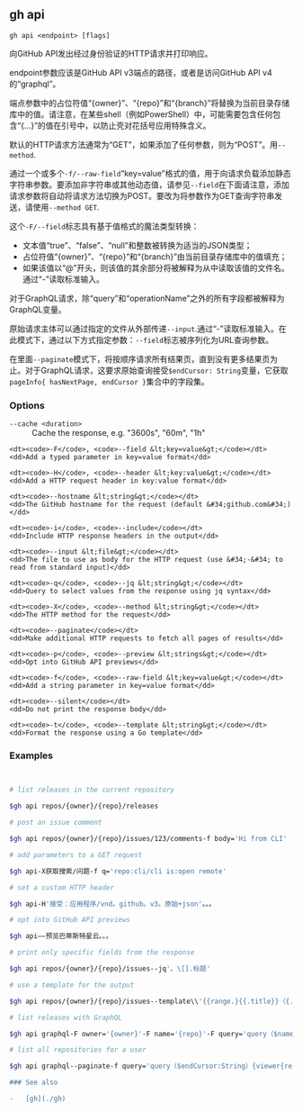

## gh api

```
gh api <endpoint> [flags]
```

向GitHub API发出经过身份验证的HTTP请求并打印响应。

endpoint参数应该是GitHub API v3端点的路径，或者是访问GitHub API v4的“graphql”。

端点参数中的占位符值“{owner}”、“{repo}”和“{branch}”将替换为当前目录存储库中的值。请注意，在某些shell（例如PowerShell）中，可能需要包含任何包含“{…}”的值在引号中，以防止壳对花括号应用特殊含义。

默认的HTTP请求方法通常为“GET”，如果添加了任何参数，则为“POST”。用`--method`.

通过一个或多个`-f/--raw-field`“key=value”格式的值，用于向请求负载添加静态字符串参数。要添加非字符串或其他动态值，请参见`--field`在下面请注意，添加请求参数将自动将请求方法切换为POST。要改为将参数作为GET查询字符串发送，请使用`--method GET`.

这个`-F/--field`标志具有基于值格式的魔法类型转换：

-   文本值“true”、“false”、“null”和整数被转换为适当的JSON类型；
-   占位符值“{owner}”、“{repo}”和“{branch}”由当前目录存储库中的值填充；
-   如果该值以“@”开头，则该值的其余部分将被解释为从中读取该值的文件名。通过“-”读取标准输入。

对于GraphQL请求，除“query”和“operationName”之外的所有字段都被解释为GraphQL变量。

原始请求主体可以通过指定的文件从外部传递`--input`.通过“-”读取标准输入。在此模式下，通过以下方式指定参数：`--field`标志被序列化为URL查询参数。

在里面`--paginate`模式下，将按顺序请求所有结果页，直到没有更多结果页为止。对于GraphQL请求，这要求原始查询接受`$endCursor: String`变量，它获取`pageInfo{ hasNextPage, endCursor }`集合中的字段集。

### Options

<dl class="flags">
	<dt><code>--cache &lt;duration&gt;</code></dt>
	<dd>Cache the response, e.g. &#34;3600s&#34;, &#34;60m&#34;, &#34;1h&#34;</dd>

```
<dt><code>-F</code>, <code>--field &lt;key=value&gt;</code></dt>
<dd>Add a typed parameter in key=value format</dd>

<dt><code>-H</code>, <code>--header &lt;key:value&gt;</code></dt>
<dd>Add a HTTP request header in key:value format</dd>

<dt><code>--hostname &lt;string&gt;</code></dt>
<dd>The GitHub hostname for the request (default &#34;github.com&#34;)</dd>

<dt><code>-i</code>, <code>--include</code></dt>
<dd>Include HTTP response headers in the output</dd>

<dt><code>--input &lt;file&gt;</code></dt>
<dd>The file to use as body for the HTTP request (use &#34;-&#34; to read from standard input)</dd>

<dt><code>-q</code>, <code>--jq &lt;string&gt;</code></dt>
<dd>Query to select values from the response using jq syntax</dd>

<dt><code>-X</code>, <code>--method &lt;string&gt;</code></dt>
<dd>The HTTP method for the request</dd>

<dt><code>--paginate</code></dt>
<dd>Make additional HTTP requests to fetch all pages of results</dd>

<dt><code>-p</code>, <code>--preview &lt;strings&gt;</code></dt>
<dd>Opt into GitHub API previews</dd>

<dt><code>-f</code>, <code>--raw-field &lt;key=value&gt;</code></dt>
<dd>Add a string parameter in key=value format</dd>

<dt><code>--silent</code></dt>
<dd>Do not print the response body</dd>

<dt><code>-t</code>, <code>--template &lt;string&gt;</code></dt>
<dd>Format the response using a Go template</dd>
```

</dl>

### Examples

```bash


# list releases in the current repository

$gh api repos/{owner}/{repo}/releases

# post an issue comment

$gh api repos/{owner}/{repo}/issues/123/comments-f body='Hi from CLI'

# add parameters to a GET request

$gh api-X获取搜索/问题-f q='repo:cli/cli is:open remote'

# set a custom HTTP header

$gh api-H'接受：应用程序/vnd。github。v3。原始+json'。。。

# opt into GitHub API previews

$gh api——预览巴蒂斯特星云。。。

# print only specific fields from the response

$gh api repos/{owner}/{repo}/issues--jq'。\[].标题'

# use a template for the output

$gh api repos/{owner}/{repo}/issues--template\\'{{range.}{{.title}}（{.labels{.labels | pulk“name”| join“，| color“yellow”}}}）{{{\\n}}{{{end}'

# list releases with GraphQL

$gh api graphql-F owner='{owner}'-F name='{repo}'-F query='query（$name:String！，$owner:String！）{repository（owner:$owner，name:$name）{releases（last:3）{nodes{tagName}}}'

# list all repositories for a user

$gh api graphql--paginate-f query='query（$endCursor:String）{viewer{repositories（first:100，after:$endCursor）{nodes{nameWithOwner}pageInfo{hasNextPage endCursor}}}}{%endraw%}{%endhighlight

### See also

-   [gh](./gh)
